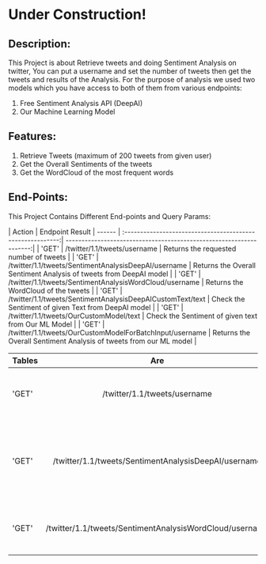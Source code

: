 # Under Construction!

## Description:
This Project is about Retrieve tweets and doing Sentiment Analysis on twitter, You can put a username and set the number of tweets then get the tweets and results of the Analysis.
For the purpose of analysis we used two models which you have access to both of them from various endpoints:

1. Free Sentiment Analysis API (DeepAI)
2. Our Machine Learning Model

## Features:
1. Retrieve Tweets (maximum of 200 tweets from given user)
2. Get the Overall Sentiments of the tweets
3. Get the WordCloud of the most frequent words

## End-Points:

This Project Contains Different End-points and Query Params:

| Action |                         Endpoint                                                         Result
| ------ | :---------------------------------------------------------:| -------------------------------------------------------------------:|
| 'GET'  | /twitter/1.1/tweets/username                               |  Returns the requested number of tweets                             |
| 'GET'  | /twitter/1.1/tweets/SentimentAnalysisDeepAI/username       |  Returns the Overall Sentiment Analysis of tweets from DeepAI model |
| 'GET'  | /twitter/1.1/tweets/SentimentAnalysisWordCloud/username    |  Returns the WordCloud of the tweets                                |
| 'GET'  | /twitter/1.1/tweets/SentimentAnalysisDeepAICustomText/text |  Check the Sentiment of given Text from DeepAI model                |
| 'GET'  | /twitter/1.1/tweets/OurCustomModel/text                    |  Check the Sentiment of given text from Our ML Model                | 
| 'GET'  | /twitter/1.1/tweets/OurCustomModelForBatchInput/username   |  Returns the Overall Sentiment Analysis of tweets from our ML model |


| Tables        | Are           | Cool  |
| ------------- |:-------------:| :-----:|
| 'GET'      | /twitter/1.1/tweets/username | Returns the requested number of tweets |
| 'GET'      | /twitter/1.1/tweets/SentimentAnalysisDeepAI/username      |   Returns the Overall Sentiment Analysis of tweets from DeepAI model |
| 'GET' | /twitter/1.1/tweets/SentimentAnalysisWordCloud/username      |    Returns the WordCloud of the tweets |
